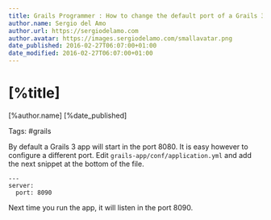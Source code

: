 ```yaml
---
title: Grails Programmer : How to change the default port of a Grails 3 App
author.name: Sergio del Amo
author.url: https://sergiodelamo.com
author.avatar: https://images.sergiodelamo.com/smallavatar.png
date_published: 2016-02-27T06:07:00+01:00
date_modified: 2016-02-27T06:07:00+01:00
---
```


# [%title]

[%author.name] [%date_published]

Tags: #grails

By default a Grails 3 app will start in the port 8080. It is easy however to configure a different port. Edit `grails-app/conf/application.yml` and add the next snippet at the bottom of the file.

```
---
server:
  port: 8090
```

Next time you run the app, it will listen in the port 8090.


